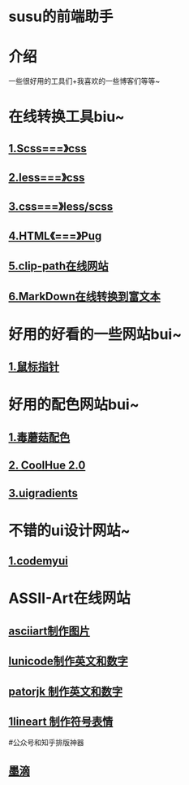 # susu的前端助手

# 介绍
一些很好用的工具们+我喜欢的一些博客们等等~

# 在线转换工具biu~

## [1.Scss===》css](https://www.sassmeister.com/)

## [2.less===》css](http://tools.jb51.net/code/less2css)

## [3.css===》less/scss](https://www.sass.hk/css2sass/)

## [4.HTML《===》Pug](http://www.html2jade.org/)

## [5.clip-path在线网站](http://tools.jb51.net/code/css3path)

## [6.MarkDown在线转换到富文本](http://md.aclickall.com/)

# 好用的好看的一些网站bui~

## [1.鼠标指针](https://zhutix.com/tag/cursors/)

# 好用的配色网站bui~

## [1.毒蘑菇配色](https://color.dumogu.top/)

## [2. CoolHue 2.0](https://webkul.github.io/coolhue/)

## [3.uigradients](https://uigradients.com/#Anwar)

# 不错的ui设计网站~
## [1.codemyui](https://codemyui.com/)

# ASSII-Art在线网站
## [asciiart制作图片](https://asciiart.club/)
## [lunicode制作英文和数字](https://lunicode.com/)
## [patorjk 制作英文和数字](http://patorjk.com/software/taag/)
## [1lineart 制作符号表情](http://1lineart.kulaone.com/)

#公众号和知乎排版神器
## [墨滴](https://mdnice.com/)